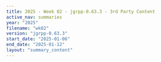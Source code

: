 ```yaml
---
title: 2025 - Week 02 - jgrpp-0.63.3 - 3rd Party Content
active_nav: summaries
year: "2025"
filename: "wk02"
version: "jgrpp-0.63.3"
start_date: "2025-01-06"
end_date: "2025-01-12"
layout: "summary_content"
---
```

